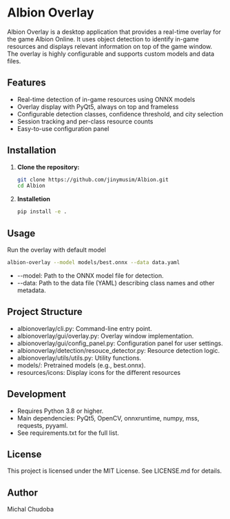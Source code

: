 # Albion Overlay

Albion Overlay is a desktop application that provides a real-time overlay for the game Albion Online. It uses object detection to identify in-game resources and displays relevant information on top of the game window. The overlay is highly configurable and supports custom models and data files.

## Features

- Real-time detection of in-game resources using ONNX models
- Overlay display with PyQt5, always on top and frameless
- Configurable detection classes, confidence threshold, and city selection
- Session tracking and per-class resource counts
- Easy-to-use configuration panel

## Installation

1. **Clone the repository:**
   ```sh
   git clone https://github.com/jinymusim/Albion.git
   cd Albion
   ```
2. **Installetion**
    ```sh
    pip install -e .
    ```

## Usage 
Run the overlay with default model
```sh
albion-overlay --model models/best.onnx --data data.yaml
```

- --model: Path to the ONNX model file for detection.
- --data: Path to the data file (YAML) describing class names and other metadata.

## Project Structure

- albionoverlay/cli.py: Command-line entry point.
- albionoverlay/gui/overlay.py: Overlay window implementation.
- albionoverlay/gui/config_panel.py: Configuration panel for user settings.
- albionoverlay/detection/resouce_detector.py: Resource detection logic.
- albionoverlay/utils/utils.py: Utility functions.
- models/: Pretrained models (e.g., best.onnx).
- resources/icons: Display icons for the different resources

## Development
- Requires Python 3.8 or higher.
- Main dependencies: PyQt5, OpenCV, onnxruntime, numpy, mss, requests, pyyaml.
- See requirements.txt for the full list.

## License
This project is licensed under the MIT License. See LICENSE.md for details.

## Author
Michal Chudoba